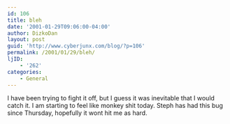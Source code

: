 ```yaml
---
id: 106
title: bleh
date: '2001-01-29T09:06:00-04:00'
author: DizkoDan
layout: post
guid: 'http://www.cyberjunx.com/blog/?p=106'
permalink: /2001/01/29/bleh/
ljID:
    - '262'
categories:
    - General
---
```


I have been trying to fight it off, but I guess it was inevitable that I would catch it. I am starting to feel like monkey shit today. Steph has had this bug since Thursday, hopefully it wont hit me as hard.